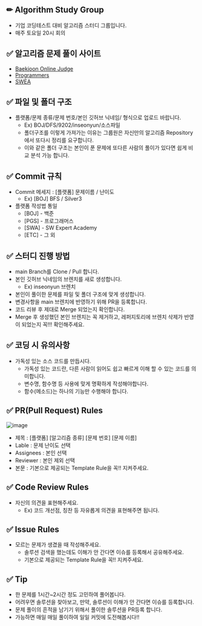 ## ✏ Algorithm Study Group
+ 기업 코딩테스트 대비 알고리즘 스터디 그룹입니다.
+ 매주 토요일 20시 회의

## ✅ 알고리즘 문제 풀이 사이트
+ [Baekjoon Online Judge](https://www.acmicpc.net/)
+ [Programmers](https://programmers.co.kr/)
+ [SWEA](https://swexpertacademy.com/)

## ✅ 파일 및 폴더 구조
+ 플랫폼/문제 종류/문제 번호/본인 깃허브 닉네임/ 형식으로 업로드 바랍니다.
  + Ex) BOJ/DFS/9202/inseonyun/소스파일
  + 폴더구조를 이렇게 가져가는 이유는 그룹원은 자신만의 알고리즘 Repository에서 또다시 정리를 요구합니다.
  + 이와 같은 폴더 구조는 본인이 푼 문제에 또다른 사람의 풀이가 있다면 쉽게 비교 분석 가능 합니다.

## ✅ Commit 규칙
+ Commit 메세지 : [플랫폼] 문제이름 / 난이도
  + Ex) [BOJ] BFS / Silver3
+ 플랫폼 작성법 통일
  + [BOJ] - 백준
  + [PGS] - 프로그래머스
  + [SWA] - SW Expert Academy
  + [ETC] - 그 외
  
## ✅ 스터디 진행 방법
+ main Branch를 Clone / Pull 합니다.
+ 본인 깃허브 닉네임의 브렌치를 새로 생성합니다. 
  + Ex) inseonyun 브렌치
+ 본인이 풀이한 문제를 파일 및 폴더 구조에 맞게 생성합니다.
+ 변경사항을 main 브렌치에 반영하기 위해 PR을 등록합니다.
+ 코드 리뷰 후 제대로 Merge 되었는지 확인합니다.
+ Merge 후 생성했던 본인 브렌치는 꼭 제거하고, 레퍼지토리에 브렌치 삭제가 반영이 되었는지 꼭!!! 확인해주세요.

## ✅ 코딩 시 유의사항
+ 가독성 있는 소스 코드를 만듭시다.
  + 가독성 있는 코드란, 다른 사람이 읽어도 쉽고 빠르게 이해 할 수 있는 코드를 의미합니다.
  + 변수명, 함수명 등 사용에 맞게 명확하게 작성해야합니다.
  + 함수(메소드)는 하나의 기능만 수행해야 합니다.

## ✅ PR(Pull Request) Rules
![image](https://user-images.githubusercontent.com/84364741/166105677-b274a0e7-b378-4686-b425-9a8e73557fa6.png)
+ 제목 : [플랫폼] [알고리즘 종류] [문제 번호] [문제 이름]
+ Lable : 문제 난이도 선택
+ Assignees : 본인 선택
+ Reviewer : 본인 제외 선택
+ 본문 : 기본으로 제공되는 Template Rule을 꼭!! 지켜주세요.

## ✅ Code Review Rules
+ 자신의 의견을 표현해주세요. 
  + Ex) 코드 개선점, 칭찬 등 자유롭게 의견을 표현해주면 됩니다.

## ✅ Issue Rules
+ 모르는 문제가 생겼을 때 작성해주세요.
  + 솔루션 검색을 했는데도 이해가 안 간다면 이슈를 등록해서 공유해주세요.
  + 기본으로 제공되는 Template Rule을 꼭!! 지켜주세요.

## ✅ Tip
+ 한 문제를 1시간~2시간 정도 고민하여 풀어봅니다.
+ 어려우면 솔루션을 찾아보고, 만약, 솔루션이 이해가 안 간다면 이슈를 등록합니다.
+ 문제 풀이의 흔적을 남기기 위해서 풀이한 솔루션을 PR등록 합니다.
+ 가능하면 매일 매일 풀이하여 일일 커밋에 도전해봅시다!!
